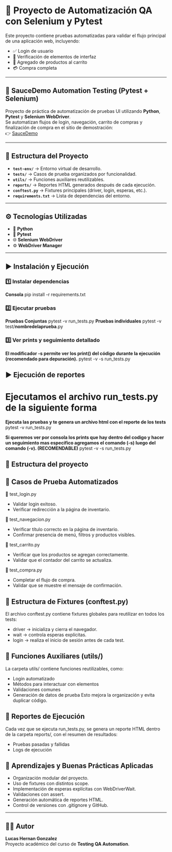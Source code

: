 # 🧪 Proyecto de Automatización QA con Selenium y Pytest

Este proyecto contiene pruebas automatizadas para validar el flujo principal de una aplicación web, incluyendo:

- ✅ Login de usuario  
- 🧩 Verificación de elementos de interfaz  
- 🛒 Agregado de productos al carrito  
- 💳 Compra completa  

---

## 🧠 SauceDemo Automation Testing (Pytest + Selenium)

Proyecto de práctica de automatización de pruebas UI utilizando **Python**, **Pytest** y **Selenium WebDriver**.  
Se automatizan flujos de login, navegación, carrito de compras y finalización de compra en el sitio de demostración:  
👉 [SauceDemo](https://www.saucedemo.com/)

---

## 📂 Estructura del Proyecto

- **`test-env/`** → Entorno virtual de desarrollo.  
- **`tests/`** → Casos de prueba organizados por funcionalidad.  
- **`utils/`** → Funciones auxiliares reutilizables.  
- **`reports/`** → Reportes HTML generados después de cada ejecución.  
- **`conftest.py`** → Fixtures principales (driver, login, esperas, etc.).  
- **`requirements.txt`** → Lista de dependencias del entorno.

---

## ⚙️ Tecnologías Utilizadas

- 🐍 **Python**  
- 🧪 **Pytest**  
- 🌐 **Selenium WebDriver**  
- ⚙️ **WebDriver Manager**  

---

## ▶️ Instalación y Ejecución

### 1️⃣ Instalar dependencias
**Consola**
pip install -r requirements.txt

### 2️⃣ Ejecutar pruebas
**Pruebas Conjuntas**
pytest -v run_tests.py
**Pruebas individuales**
pytest -v test/**nombredelaprueba**.py

### 3️⃣ Ver prints y seguimiento detallado
**El modificador -s permite ver los print() del código durante la ejecución (recomendado para depuración).**
pytest -v -s run_tests.py

## ▶️ Ejecución de reportes
# Ejecutamos el archivo run_tests.py de la siguiente forma
**Ejecuta las pruebas y te genera un archivo html con el reporte de los tests**
pytest -v run_tests.py

**Si queremos ver por consola los prints que hay dentro del codigo y hacer un seguimiento mas especifico agregamos el comando (-s) luego del comando (-v). (RECOMENDABLE)**
pytest -v -s run_tests.py

## 🚀 Estructura del proyecto

## 🧠 Casos de Prueba Automatizados
🔹 test_login.py
- Validar login exitoso.
- Verificar redirección a la página de inventario.

🔹 test_navegacion.py
- Verificar título correcto en la página de inventario.
- Confirmar presencia de menú, filtros y productos visibles.

🔹 test_carrito.py
- Verificar que los productos se agregan correctamente.
- Validar que el contador del carrito se actualiza.

🔹 test_compra.py
- Completar el flujo de compra.
- Validar que se muestre el mensaje de confirmación.

## 🧩 Estructura de Fixtures (conftest.py)
El archivo conftest.py contiene fixtures globales para reutilizar en todos los tests:
- driver → inicializa y cierra el navegador.
- wait → controla esperas explícitas.
- login → realiza el inicio de sesión antes de cada test.

## 🧰 Funciones Auxiliares (utils/)
La carpeta utils/ contiene funciones reutilizables, como:
- Login automatizado
- Métodos para interactuar con elementos
- Validaciones comunes
- Generación de datos de prueba
Esto mejora la organización y evita duplicar código.

## 📄 Reportes de Ejecución
Cada vez que se ejecuta run_tests.py, se genera un reporte HTML dentro de la carpeta reports/, con el resumen de resultados:
- Pruebas pasadas y fallidas
- Logs de ejecución

## 🧠 Aprendizajes y Buenas Prácticas Aplicadas
- Organización modular del proyecto.
- Uso de fixtures con distintos scope.
- Implementación de esperas explícitas con WebDriverWait.
- Validaciones con assert.
- Generación automática de reportes HTML.
- Control de versiones con .gitignore y GitHub.

---

## 👨‍💻 Autor

**Lucas Hernan Gonzalez**  
Proyecto académico del curso de **Testing QA Automation**.